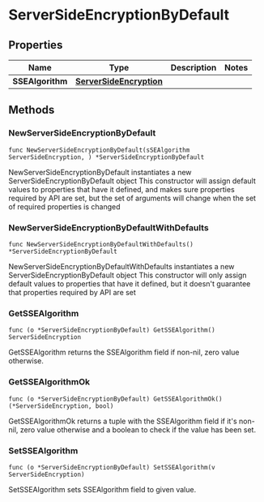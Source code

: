 # ServerSideEncryptionByDefault

## Properties

|Name | Type | Description | Notes|
|------------ | ------------- | ------------- | -------------|
|**SSEAlgorithm** | [**ServerSideEncryption**](ServerSideEncryption.md) |  | |

## Methods

### NewServerSideEncryptionByDefault

`func NewServerSideEncryptionByDefault(sSEAlgorithm ServerSideEncryption, ) *ServerSideEncryptionByDefault`

NewServerSideEncryptionByDefault instantiates a new ServerSideEncryptionByDefault object
This constructor will assign default values to properties that have it defined,
and makes sure properties required by API are set, but the set of arguments
will change when the set of required properties is changed

### NewServerSideEncryptionByDefaultWithDefaults

`func NewServerSideEncryptionByDefaultWithDefaults() *ServerSideEncryptionByDefault`

NewServerSideEncryptionByDefaultWithDefaults instantiates a new ServerSideEncryptionByDefault object
This constructor will only assign default values to properties that have it defined,
but it doesn't guarantee that properties required by API are set

### GetSSEAlgorithm

`func (o *ServerSideEncryptionByDefault) GetSSEAlgorithm() ServerSideEncryption`

GetSSEAlgorithm returns the SSEAlgorithm field if non-nil, zero value otherwise.

### GetSSEAlgorithmOk

`func (o *ServerSideEncryptionByDefault) GetSSEAlgorithmOk() (*ServerSideEncryption, bool)`

GetSSEAlgorithmOk returns a tuple with the SSEAlgorithm field if it's non-nil, zero value otherwise
and a boolean to check if the value has been set.

### SetSSEAlgorithm

`func (o *ServerSideEncryptionByDefault) SetSSEAlgorithm(v ServerSideEncryption)`

SetSSEAlgorithm sets SSEAlgorithm field to given value.



